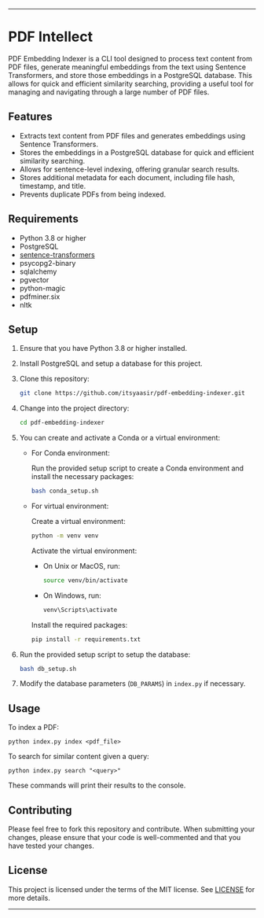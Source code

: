 
---

# PDF Intellect

PDF Embedding Indexer is a CLI tool designed to process text content from PDF files, generate meaningful embeddings from the text using Sentence Transformers, and store those embeddings in a PostgreSQL database. This allows for quick and efficient similarity searching, providing a useful tool for managing and navigating through a large number of PDF files.

## Features

- Extracts text content from PDF files and generates embeddings using Sentence Transformers.
- Stores the embeddings in a PostgreSQL database for quick and efficient similarity searching.
- Allows for sentence-level indexing, offering granular search results.
- Stores additional metadata for each document, including file hash, timestamp, and title.
- Prevents duplicate PDFs from being indexed.

## Requirements

- Python 3.8 or higher
- PostgreSQL
- [sentence-transformers](https://github.com/UKPLab/sentence-transformers)
- psycopg2-binary
- sqlalchemy
- pgvector
- python-magic
- pdfminer.six
- nltk

## Setup

1. Ensure that you have Python 3.8 or higher installed.

2. Install PostgreSQL and setup a database for this project.

3. Clone this repository:

    ```bash
    git clone https://github.com/itsyaasir/pdf-embedding-indexer.git
    ```

4. Change into the project directory:

    ```bash
    cd pdf-embedding-indexer
    ```

5. You can create and activate a Conda or a virtual environment:

    - For Conda environment:

        Run the provided setup script to create a Conda environment and install the necessary packages:

        ```bash
        bash conda_setup.sh
        ```

    - For virtual environment:

        Create a virtual environment:

        ```bash
        python -m venv venv
        ```

        Activate the virtual environment:
        - On Unix or MacOS, run:

            ```bash
            source venv/bin/activate
            ```

        - On Windows, run:

            ```bash
            venv\Scripts\activate
            ```

        Install the required packages:

        ```bash
        pip install -r requirements.txt
        ```

6. Run the provided setup script to setup the database:

    ```bash
    bash db_setup.sh
    ```

7. Modify the database parameters (`DB_PARAMS`) in `index.py` if necessary.

## Usage

To index a PDF:

```
python index.py index <pdf_file>
```

To search for similar content given a query:

```
python index.py search "<query>"
```

These commands will print their results to the console.

## Contributing

Please feel free to fork this repository and contribute. When submitting your changes, please ensure that your code is well-commented and that you have tested your changes.

## License

This project is licensed under the terms of the MIT license. See [LICENSE](LICENSE) for more details.

---
